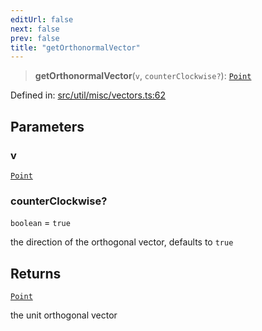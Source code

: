 ```yaml
---
editUrl: false
next: false
prev: false
title: "getOrthonormalVector"
---
```


> **getOrthonormalVector**(`v`, `counterClockwise?`): [`Point`](/api/classes/point/)

Defined in: [src/util/misc/vectors.ts:62](https://github.com/fabricjs/fabric.js/blob/8748628df7e9de00ba77413bfc3ad9e9fe9d4f30/src/util/misc/vectors.ts#L62)

## Parameters

### v

[`Point`](/api/classes/point/)

### counterClockwise?

`boolean` = `true`

the direction of the orthogonal vector, defaults to `true`

## Returns

[`Point`](/api/classes/point/)

the unit orthogonal vector
